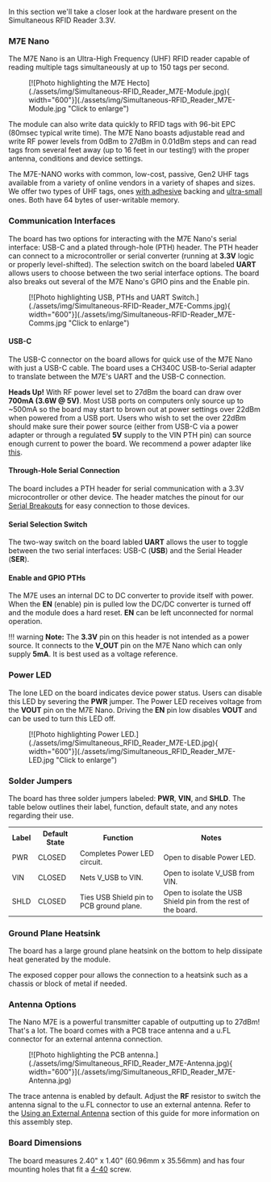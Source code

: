 In this section we'll take a closer look at the hardware present on the Simultaneous RFID Reader 3.3V.

### M7E Nano

The M7E Nano is an Ultra-High Frequency (UHF) RFID reader capable of reading multiple tags simultaneously at up to 150 tags per second. 

<figure markdown>
[![Photo highlighting the M7E Hecto](./assets/img/Simultaneous-RFID_Reader_M7E-Module.jpg){ width="600"}](./assets/img/Simultaneous-RFID_Reader_M7E-Module.jpg "Click to enlarge")
</figure>

The module can also write data quickly to RFID tags with 96-bit EPC (80msec typical write time). The M7E Nano boasts adjustable read and write RF power levels from 0dBm to 27dBm in 0.01dBm steps and can read tags from several feet away (up to 16 feet in our testing!) with the proper antenna, conditions and device settings.

The M7E-NANO works with common, low-cost, passive, Gen2 UHF tags available from a variety of online vendors in a variety of shapes and sizes. We offer two types of UHF tags, ones [with adhesive](https://www.sparkfun.com/products/20228) backing and [ultra-small](https://www.sparkfun.com/products/16464) ones. Both have 64 bytes of user-writable memory.

### Communication Interfaces

The board has two options for interacting with the M7E Nano's serial interface: USB-C and a plated through-hole (PTH) header. The PTH header can connect to a microcontroller or serial converter (running at <b>3.3V</b> logic or properly level-shifted). The selection switch on the board labeled <b>UART</b> allows users to choose between the two serial interface options. The board also breaks out several of the M7E Nano's GPIO pins and the Enable pin.

<figure markdown>
[![Photo highlighting USB, PTHs and UART Switch.](./assets/img/Simultaneous-RFID-Reader_M7E-Comms.jpg){ width="600"}](./assets/img/Simultaneous-RFID-Reader_M7E-Comms.jpg "Click to enlarge")
</figure>

#### USB-C

The USB-C connector on the board allows for quick use of the M7E Nano with just a USB-C cable. The board uses a CH340C USB-to-Serial adapter to translate between the M7E's UART and the USB-C connection. 

<div class="alert alert-warning">
    <b>Heads Up!</b> With RF power level set to 27dBm the board can draw over <b>700mA (3.6W @ 5V)</b>. Most USB ports on computers only source up to ~500mA so the board may start to brown out at power settings over 22dBm when powered from a USB port. Users who wish to set the over 22dBm should make sure their power source (either from USB-C via a power adapter or through a regulated <b>5V</b> supply to the VIN PTH pin) can source enough current to power the board. We recommend a power adapter like <a href="https://www.sparkfun.com/products/15448">this</a>.
</div>

#### Through-Hole Serial Connection

The board includes a PTH header for serial communication with a 3.3V microcontroller or other device. The header matches the pinout for our [Serial Breakouts](https://www.sparkfun.com/products/15096) for easy connection to those devices.

#### Serial Selection Switch

The two-way switch on the board labled <b>UART</b> allows the user to toggle between the two serial interfaces: USB-C (<b>USB</b>) and the Serial Header (<b>SER</b>).

#### Enable and GPIO PTHs

The M7E uses an internal DC to DC converter to provide itself with power. When the <b>EN</b> (enable) pin is pulled low the DC/DC converter is turned off and the module does a hard reset. <b>EN</b> can be left unconnected for normal operation. 

!!! warning
    <b>Note:</b> The <b>3.3V</b> pin on this header is not intended as a power source. It connects to the <b>V_OUT</b> pin on the M7E Nano which can only supply <b>5mA</b>. It is best used as a voltage reference.


### Power LED

The lone LED on the board indicates device power status. Users can disable this LED by severing the <b>PWR</b> jumper. The Power LED receives voltage from the <b>VOUT</b> pin on the M7E Nano. Driving the <b>EN</b> pin low disables <b>VOUT</b> and can be used to turn this LED off.

<figure markdown>
[![Photo highlighting Power LED.](./assets/img/Simultaneous_RFID_Reader_M7E-LED.jpg){ width="600"}](./assets/img/Simultaneous_RFID_Reader_M7E-LED.jpg "Click to enlarge")
</figure>

### Solder Jumpers

The board has three solder jumpers labeled: <b>PWR</b>, <b>VIN</b>, and <b>SHLD</b>. The table below outlines their label, function, default state, and any notes regarding their use.

<table class="table table-striped table-bordered table-hover">
    <tr>
        <th>Label</th>
        <th>Default State</th>
        <th>Function</th>
        <th>Notes</th>
    </tr>
    <tr>
        <td>PWR</td>
        <td>CLOSED</td>
        <td>Completes Power LED circuit.</td>
        <td>Open to disable Power LED.</td>
    </tr>
    <tr>
        <td>VIN</td>
        <td>CLOSED</td>
        <td>Nets V_USB to VIN.</td>
        <td>Open to isolate V_USB from VIN.</td>
    </tr>
    <tr>
        <td>SHLD</td>
        <td>CLOSED</td>
        <td>Ties USB Shield pin to PCB ground plane.</td>
        <td>Open to isolate the USB Shield pin from the rest of the board.</td>
    </tr>
</table>

### Ground Plane Heatsink

The board has a large ground plane heatsink on the bottom to help dissipate heat generated by the module.


The exposed copper pour allows the connection to a heatsink such as a chassis or block of metal if needed.

### Antenna Options

The Nano M7E is a powerful transmitter capable of outputting up to 27dBm! That's a lot. The board comes with a PCB trace antenna and a u.FL connector for an external antenna connection.

<figure markdown>
[![Photo highlighting the PCB antenna.](./assets/img/Simultaneous_RFID_Reader_M7E-Antenna.jpg){ width="600"}](./assets/img/Simultaneous_RFID_Reader_M7E-Antenna.jpg)
</figure>

The trace antenna is enabled by default. Adjust the <b>RF</b> resistor to switch the antenna signal to the u.FL connector to use an external antenna. Refer to the [Using an External Antenna]() section of this guide for more information on this assembly step.

### Board Dimensions

The board measures 2.40" x 1.40" (60.96mm x 35.56mm) and has four mounting holes that fit a [4-40](https://www.sparkfun.com/products/10453) screw.